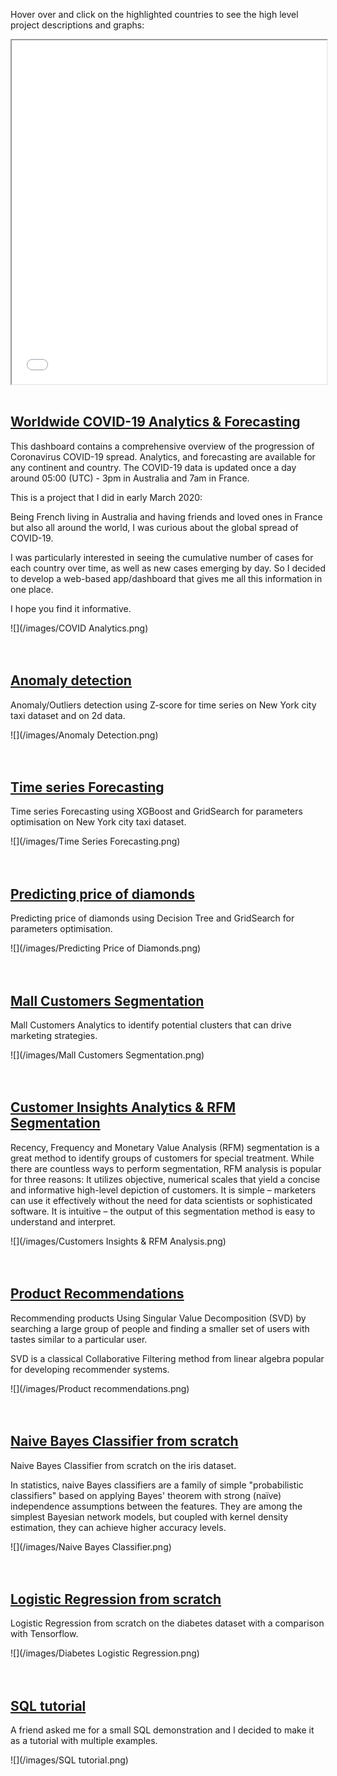 <!-- ![](./images/map.png) -->
Hover over and click on the highlighted countries to see the high level project descriptions and graphs:

<iframe src="./images/map.html" target="_blank" height="550" width="100%"> display </iframe> 

<br>
<br>

## [Worldwide COVID-19 Analytics & Forecasting](https://virus-corona.herokuapp.com)

This dashboard contains a comprehensive overview of the progression of Coronavirus COVID-19 spread. Analytics, and forecasting are available for any continent and country. The COVID-19 data is updated once a day around 05:00 (UTC) - 3pm in Australia and 7am in France.

This is a project that I did in early March 2020:

Being French living in Australia and having friends and loved ones in France but also all around the world, I was curious about the global spread of COVID-19.

I was particularly interested in seeing the cumulative number of cases for each country over time, as well as new cases emerging by day. So I decided to develop a web-based app/dashboard that gives me all this information in one place.

I hope you find it informative.

![](/images/COVID Analytics.png)
<br>
<br>
<br>

## [Anomaly detection](https://github.com/loulouOz/Anomaly-Detection/blob/main/Anomaly%20detection%20using%20Z%20score.ipynb)

Anomaly/Outliers detection using Z-score for time series on New York city taxi dataset and on 2d data. 

![](/images/Anomaly Detection.png)
<br>
<br>
<br>

## [Time series Forecasting](https://github.com/loulouOz/Time-Series-Forecasting/blob/main/time_series_forecasting.ipynb)

Time series Forecasting using XGBoost and GridSearch for parameters optimisation on New York city taxi dataset.

![](/images/Time Series Forecasting.png)
<br>
<br>
<br>

## [Predicting price of diamonds](https://github.com/loulouOz/Predicting-diamond-price/blob/main/Diamonds_Decision_Tree.ipynb)

Predicting price of diamonds using Decision Tree and GridSearch for parameters optimisation.

![](/images/Predicting Price of Diamonds.png)
<br>
<br>
<br>

## [Mall Customers Segmentation](https://github.com/loulouOz/Clustering/blob/main/clustering.ipynb)

Mall Customers Analytics to identify potential clusters that can drive marketing strategies.

![](/images/Mall Customers Segmentation.png)
<br>
<br>
<br>

## [Customer Insights Analytics & RFM Segmentation](https://github.com/loulouOz/Customer-Insights-Analysis-RFM-Segmentation/blob/main/customer_insights.ipynb)

Recency, Frequency and Monetary Value Analysis (RFM) segmentation is a great method to identify groups of customers for special treatment.
While there are countless ways to perform segmentation, RFM analysis is popular for three reasons:
It utilizes objective, numerical scales that yield a concise and informative high-level depiction of customers. It is simple – marketers can use it effectively without the need for data scientists or sophisticated software. It is intuitive – the output of this segmentation method is easy to understand and interpret.

![](/images/Customers Insights & RFM Analysis.png)
<br>
<br>
<br>

## [Product Recommendations](https://github.com/loulouOz/recommendation_engine/blob/main/analytics_and_recommendation_engine.ipynb)

Recommending products Using Singular Value Decomposition (SVD) by searching a large group of people and finding a smaller set of users with tastes similar to a particular user.

SVD is a classical Collaborative Filtering method from linear algebra popular for developing recommender systems.

![](/images/Product recommendations.png)
<br>
<br>
<br>

## [Naive Bayes Classifier from scratch](https://github.com/loulouOz/naive-bayes-classifier/blob/main/naive_bayes_classifier.ipynb)

Naive Bayes Classifier from scratch on the iris dataset.

In statistics, naive Bayes classifiers are a family of simple "probabilistic classifiers" based on applying Bayes' theorem with strong (naïve) independence assumptions between the features. They are among the simplest Bayesian network models, but coupled with kernel density estimation, they can achieve higher accuracy levels.

![](/images/Naive Bayes Classifier.png)
<br>
<br>
<br>

## [Logistic Regression from scratch](https://github.com/loulouOz/Logistic-Regression/blob/main/logistic_regression.ipynb)

Logistic Regression from scratch on the diabetes dataset with a comparison with Tensorflow.

![](/images/Diabetes Logistic Regression.png)
<br>
<br>
<br>

## [SQL tutorial](https://github.com/loulouOz/SQL-tutorial/blob/main/SQL_tutorial.ipynb)

A friend asked me for a small SQL demonstration and I decided to make it as a tutorial with multiple examples.

![](/images/SQL tutorial.png)
<br>
<br>
<br>




